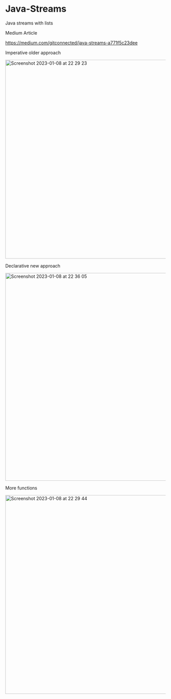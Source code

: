 # Java-Streams
Java streams with lists

Medium Article

https://medium.com/gitconnected/java-streams-a771f5c23dee


Imperative older approach

<img width="624" alt="Screenshot 2023-01-08 at 22 29 23" src="https://user-images.githubusercontent.com/19555470/211268696-d3aabdd7-d910-4828-acab-40a73657bb0f.png">

Declarative new approach

<img width="652" alt="Screenshot 2023-01-08 at 22 36 05" src="https://user-images.githubusercontent.com/19555470/211268829-c3925acd-f222-449f-aa8a-0bd842b80a99.png">

More functions

<img width="624" alt="Screenshot 2023-01-08 at 22 29 44" src="https://user-images.githubusercontent.com/19555470/211268103-0628195c-ef6b-41f0-a3bb-cb7a682ece73.png">
